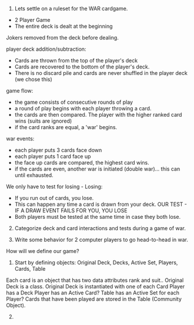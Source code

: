 


1. Lets settle on a ruleset for the WAR cardgame.
- 2 Player Game
- The entire deck is dealt at the beginning


Jokers removed from the deck before dealing.


player deck addition/subtraction:
- Cards are thrown from the top of the player's deck
- Cards are recovered to the bottom of the player's deck.
- There is no discard pile and cards are never shuffled in the player deck (we chose this)


game flow:
- the game consists of consecutive rounds of play
- a round of play begins with each player throwing a card.
- the cards are then compared. The player with the higher ranked card wins (suits are ignored)
- if the card ranks are equal, a 'war' begins.


war events:
- each player puts 3 cards face down
- each player puts 1 card face up
- the face up cards are compared, the highest card wins.
- if the cards are even, another war is initiated (double war)... this can until exhausted.


We only have to test for losing - Losing:
- If you run out of cards, you lose.
- This can happen any time a card is drawn from your deck.
OUR TEST - IF A DRAW EVENT FAILS FOR YOU, YOU LOSE
- Both players must be tested at the same time in case they both lose.


2. Categorize deck and card interactions and tests during a game of war.




3. Write some behavior for 2 computer players to go head-to-head in war.



How will we define our game?

1. Start by defining objects:
Original Deck, Decks, Active Set, Players, Cards, Table

Each card is an object that has two data attributes rank and suit..
Original Deck is a class.
Original Deck is instantiated with one of each Card
Player has a Deck
Player has an Active Card?
Table has an Active Set for each Player?
Cards that have been played are stored in the Table (Community Object).

2. 







